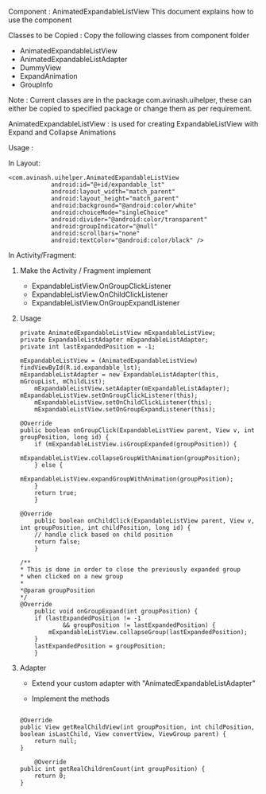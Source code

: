 Component : AnimatedExpandableListView
This document explains how to use the component

Classes to be Copied :
Copy the following classes from component folder

* AnimatedExpandableListView
* AnimatedExpandableListAdapter
* DummyView
* ExpandAnimation
* GroupInfo

 Note : Current classes are in the package com.avinash.uihelper, these can either be copied to specified package or
 change them as per requirement.

AnimatedExpandableListView : is used for creating ExpandableListView with Expand and Collapse Animations

Usage :

In Layout:

	<com.avinash.uihelper.AnimatedExpandableListView
                android:id="@+id/expandable_lst"
                android:layout_width="match_parent"
                android:layout_height="match_parent"
                android:background="@android:color/white"
                android:choiceMode="singleChoice"
                android:divider="@android:color/transparent"
                android:groupIndicator="@null"
                android:scrollbars="none"
                android:textColor="@android:color/black" />

In Activity/Fragment:

1) Make the Activity / Fragment implement 
	
	* ExpandableListView.OnGroupClickListener
	* ExpandableListView.OnChildClickListener
	* ExpandableListView.OnGroupExpandListener

2) Usage	

	```
	private AnimatedExpandableListView mExpandableListView;
	private ExpandableListAdapter mExpandableListAdapter;
	private int lastExpandedPosition = -1;
	```
	
	```
	mExpandableListView = (AnimatedExpandableListView) findViewById(R.id.expandable_lst);
	mExpandableListAdapter = new ExpandableListAdapter(this, mGroupList, mChildList);
        mExpandableListView.setAdapter(mExpandableListAdapter);
	mExpandableListView.setOnGroupClickListener(this);
        mExpandableListView.setOnChildClickListener(this);
        mExpandableListView.setOnGroupExpandListener(this);	
	```

	```
	@Override
	public boolean onGroupClick(ExpandableListView parent, View v, int groupPosition, long id) {
        if (mExpandableListView.isGroupExpanded(groupPosition)) {
            mExpandableListView.collapseGroupWithAnimation(groupPosition);
        } else {
            mExpandableListView.expandGroupWithAnimation(groupPosition);
        }
        return true;
    	}
	
	@Override
    	public boolean onChildClick(ExpandableListView parent, View v, int groupPosition, int childPosition, long id) {
        // handle click based on child position
        return false;
    	}
	
	/**
	* This is done in order to close the previously expanded group
	* when clicked on a new group
	*
	*@param groupPosition
	*/
	@Override
    	public void onGroupExpand(int groupPosition) {
        if (lastExpandedPosition != -1
                && groupPosition != lastExpandedPosition) {
            mExpandableListView.collapseGroup(lastExpandedPosition);
        }
        lastExpandedPosition = groupPosition;
    	}
	```

3) Adapter

	* Extend your custom adapter with "AnimatedExpandableListAdapter"
	
	* Implement the methods
		
	```

	@Override
	public View getRealChildView(int groupPosition, int childPosition, boolean isLastChild, View convertView, ViewGroup parent) {
       	return null;
	}

    	@Override
	public int getRealChildrenCount(int groupPosition) {
       	return 0;
	}
	```








